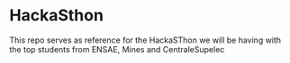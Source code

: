 # HackaSthon
This repo serves as reference for the HackaSThon we will be having with the top students from ENSAE, Mines and CentraleSupelec
